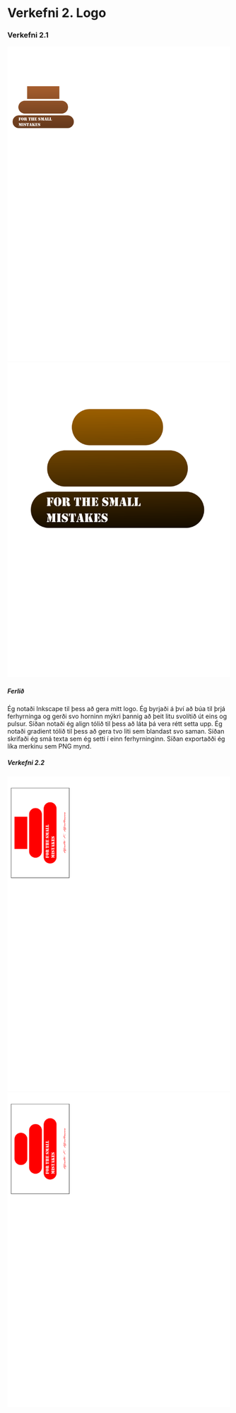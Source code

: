 # Verkefni 2. Logo

### Verkefni 2.1

![SVG Mynd](https://raw.githubusercontent.com/ElGuyman/vesm1kt/ca985449ba14e48196998028e7deac068c39c353/verkefni2/coollogo1.svg)
![PNG Mynd](https://github.com/ElGuyman/vesm1kt/blob/main/verkefni2/coollogo.png?raw=true)

##### Ferlið
Ég notaði Inkscape til þess að gera mitt logo. Ég byrjaði á því að búa til þrjá ferhyrninga og gerði svo horninn mýkri þannig að þeit litu svolítið út eins og pulsur. Síðan notaði ég align tólið til þess að láta þá vera rétt setta upp. Ég notaði gradient tólið til þess að gera tvo liti sem blandast svo saman. Síðan skrifaði ég smá texta sem ég setti í einn ferhyrninginn. Síðan exportaðði ég líka merkinu sem PNG mynd.

##### Verkefni 2.2
![SVG Mynd](https://raw.githubusercontent.com/ElGuyman/vesm1kt/80eddfad7db9c59c9782ccad17586dca80640bac/verkefni2/coollogo2.svg)
![PNG Mynd](https://github.com/ElGuyman/vesm1kt/blob/main/verkefni2/coolbusinesscard.png?raw=true)

